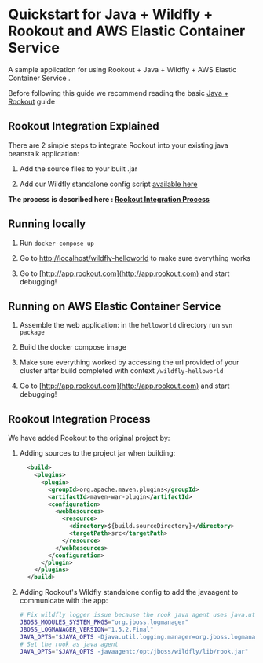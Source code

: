 # Quickstart for Java + Wildfly + Rookout and AWS Elastic Container Service

A sample application for using Rookout + Java + Wildfly + AWS Elastic Container Service .

Before following this guide we recommend reading the basic [Java + Rookout] guide

## Rookout Integration Explained

There are 2 simple steps to integrate Rookout into your existing java beanstalk application:

1. Add the source files to your built .jar

2. Add our Wildfly standalone config script [available here](https://github.com/Rookout/deployment-examples/tree/master/aws-ecs/java-wildfly-ecs/rookout-conf)

__The process is described here : [Rookout Integration Process](#rookout-integration-process)__


## Running locally
1. Run `docker-compose up`

1. Go to [http://localhost/wildfly-helloworld](http://localhost/wildfly-helloworld) to make sure everything works

1. Go to [http://app.rookout.com](http://app.rookout.com) and start debugging! 


## Running on AWS Elastic Container Service
1. Assemble the web application: in the `helloworld` directory run `svn package`

1. Build the docker compose image

1. Make sure everything worked by accessing the url provided of your cluster after build completed with context `/wildfly-helloworld`

1. Go to [http://app.rookout.com](http://app.rookout.com) and start debugging! 


## Rookout Integration Process
We have added Rookout to the original project by:
1. Adding sources to the project jar when building:
    ```xml
      <build>
        <plugins>
          <plugin>
            <groupId>org.apache.maven.plugins</groupId>
            <artifactId>maven-war-plugin</artifactId>
            <configuration>
              <webResources>
                <resource>
                  <directory>${build.sourceDirectory}</directory>
                  <targetPath>src</targetPath>
                </resource>
              </webResources>
            </configuration>
          </plugin>
        </plugins>
      </build>
    ```

1. Adding Rookout's Wildfly standalone config to add the javaagent to communicate with the app:
    ```bash
    # Fix wildfly logger issue because the rook java agent uses java.util.logging
    JBOSS_MODULES_SYSTEM_PKGS="org.jboss.logmanager"
    JBOSS_LOGMANAGER_VERSION="1.5.2.Final"
    JAVA_OPTS="$JAVA_OPTS -Djava.util.logging.manager=org.jboss.logmanager.LogManager -Xbootclasspath/p:$JBOSS_HOME/modules/system/layers/base/org/jboss/logmanager/main/jboss-logmanager-$JBOSS_LOGMANAGER_VERSION.jar"
    # Set the rook as java agent
    JAVA_OPTS="$JAVA_OPTS -javaagent:/opt/jboss/wildfly/lib/rook.jar"
    ```
    

[Java + Rookout]: https://rookout.github.io/tutorials/java
[maven central]: https://mvnrepository.com/artifact/com.rookout/rook